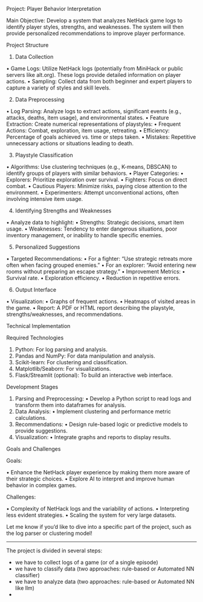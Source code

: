 Project: Player Behavior Interpretation

Main Objective:
Develop a system that analyzes NetHack game logs to identify player styles, strengths, and weaknesses. The system will then provide personalized recommendations to improve player performance.

Project Structure

1. Data Collection

 • Game Logs: Utilize NetHack logs (potentially from MiniHack or public servers like alt.org). These logs provide detailed information on player actions.
 • Sampling: Collect data from both beginner and expert players to capture a variety of styles and skill levels.

2. Data Preprocessing

 • Log Parsing: Analyze logs to extract actions, significant events (e.g., attacks, deaths, item usage), and environmental states.
 • Feature Extraction: Create numerical representations of playstyles:
 • Frequent Actions: Combat, exploration, item usage, retreating.
 • Efficiency: Percentage of goals achieved vs. time or steps taken.
 • Mistakes: Repetitive unnecessary actions or situations leading to death.

3. Playstyle Classification

 • Algorithms: Use clustering techniques (e.g., K-means, DBSCAN) to identify groups of players with similar behaviors.
 • Player Categories:
 • Explorers: Prioritize exploration over survival.
 • Fighters: Focus on direct combat.
 • Cautious Players: Minimize risks, paying close attention to the environment.
 • Experimenters: Attempt unconventional actions, often involving intensive item usage.

4. Identifying Strengths and Weaknesses

 • Analyze data to highlight:
 • Strengths: Strategic decisions, smart item usage.
 • Weaknesses: Tendency to enter dangerous situations, poor inventory management, or inability to handle specific enemies.

5. Personalized Suggestions

 • Targeted Recommendations:
 • For a fighter: “Use strategic retreats more often when facing grouped enemies.”
 • For an explorer: “Avoid entering new rooms without preparing an escape strategy.”
 • Improvement Metrics:
 • Survival rate.
 • Exploration efficiency.
 • Reduction in repetitive errors.

6. Output Interface

 • Visualization:
 • Graphs of frequent actions.
 • Heatmaps of visited areas in the game.
 • Report: A PDF or HTML report describing the playstyle, strengths/weaknesses, and recommendations.

Technical Implementation

Required Technologies

 1. Python: For log parsing and analysis.
 2. Pandas and NumPy: For data manipulation and analysis.
 3. Scikit-learn: For clustering and classification.
 4. Matplotlib/Seaborn: For visualizations.
 5. Flask/Streamlit (optional): To build an interactive web interface.

Development Stages

 1. Parsing and Preprocessing:
 • Develop a Python script to read logs and transform them into dataframes for analysis.
 2. Data Analysis:
 • Implement clustering and performance metric calculations.
 3. Recommendations:
 • Design rule-based logic or predictive models to provide suggestions.
 4. Visualization:
 • Integrate graphs and reports to display results.

Goals and Challenges

Goals:

 • Enhance the NetHack player experience by making them more aware of their strategic choices.
 • Explore AI to interpret and improve human behavior in complex games.

Challenges:

 • Complexity of NetHack logs and the variability of actions.
 • Interpreting less evident strategies.
 • Scaling the system for very large datasets.

Let me know if you’d like to dive into a specific part of the project, such as the log parser or clustering model!


-------------------------------------------------

The project is divided in several steps:
- we have to collect logs of a game (or of a single episode)
- we have to classify data (two approaches: rule-based or Automated NN classifier)
- we have to analyze data (two approaches: rule-based or Automated NN like llm)
- 
